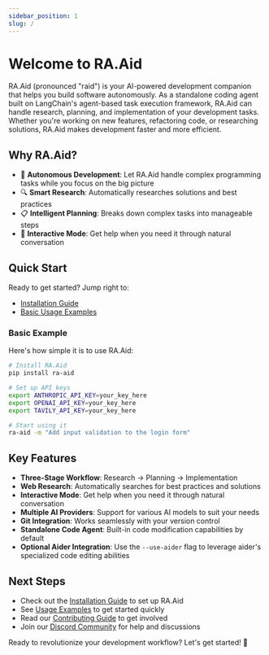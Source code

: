 ```yaml
---
sidebar_position: 1
slug: /
---
```


# Welcome to RA.Aid

RA.Aid (pronounced "raid") is your AI-powered development companion that helps you build software autonomously. As a standalone coding agent built on LangChain's agent-based task execution framework, RA.Aid can handle research, planning, and implementation of your development tasks. Whether you're working on new features, refactoring code, or researching solutions, RA.Aid makes development faster and more efficient.

## Why RA.Aid?

- 🤖 **Autonomous Development**: Let RA.Aid handle complex programming tasks while you focus on the big picture
- 🔍 **Smart Research**: Automatically researches solutions and best practices
- 📋 **Intelligent Planning**: Breaks down complex tasks into manageable steps
- 💬 **Interactive Mode**: Get help when you need it through natural conversation

## Quick Start

Ready to get started? Jump right to:

- [Installation Guide](/quickstart/installation)
- [Basic Usage Examples](/usage/modern-web-app)

### Basic Example

Here's how simple it is to use RA.Aid:

```bash
# Install RA.Aid
pip install ra-aid

# Set up API keys
export ANTHROPIC_API_KEY=your_key_here
export OPENAI_API_KEY=your_key_here
export TAVILY_API_KEY=your_key_here

# Start using it
ra-aid -m "Add input validation to the login form"
```

## Key Features

- **Three-Stage Workflow**: Research → Planning → Implementation
- **Web Research**: Automatically searches for best practices and solutions
- **Interactive Mode**: Get help when you need it through natural conversation
- **Multiple AI Providers**: Support for various AI models to suit your needs
- **Git Integration**: Works seamlessly with your version control
- **Standalone Code Agent**: Built-in code modification capabilities by default
- **Optional Aider Integration**: Use the `--use-aider` flag to leverage aider's specialized code editing abilities

## Next Steps

- Check out the [Installation Guide](/quickstart/installation) to set up RA.Aid
- See [Usage Examples](/usage/modern-web-app) to get started quickly
- Read our [Contributing Guide](/contributing) to get involved
- Join our [Discord Community](https://discord.gg/f6wYbzHYxV) for help and discussions

Ready to revolutionize your development workflow? Let's get started! 🚀
